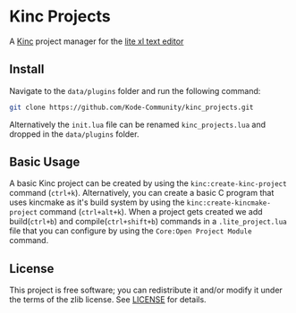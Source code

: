 # Kinc Projects
A [Kinc](https://github.com/Kode/Kinc) project manager for the [lite xl text editor](https://github.com/lite-xl/lite-xl)


## Install
Navigate to the `data/plugins` folder and run the following command:
```bash
git clone https://github.com/Kode-Community/kinc_projects.git
```
Alternatively the `init.lua` file can be renamed `kinc_projects.lua` and dropped in
the `data/plugins` folder.

## Basic Usage
A basic Kinc project can be created by using the `kinc:create-kinc-project` command
(`ctrl+k`). Alternatively, you can create a basic C program that uses kincmake as it's
 build system by using the `kinc:create-kincmake-project` command (`ctrl+alt+k`). When a project gets created we add build(`ctrl+b`) and compile(`ctrl+shift+b`) commands in a `.lite_project.lua` file that you can configure by using the `Core:Open Project Module` command.

## License
This project is free software; you can redistribute it and/or modify it under
the terms of the zlib license. See [LICENSE](LICENSE) for details.



